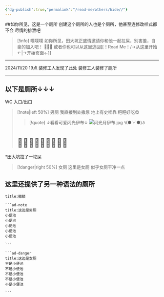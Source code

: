 ```yaml
---
{"dg-publish":true,"permalink":"/read-me/others/hide//"}
---
```


##如你所见，这是一个厕所
创建这个厕所的人也是个厕所，他甚至连修改样式都不会
尽情的排泄吧

> [!info] 噗噗噗
> 如你所见，田大坑正盛情邀请你和他一起拉屎，别害羞，自豪的加入吧！
> 💩💩💩
> 或者你也可以从这里逃回[[！Read Me！/→从这里开始←\|→开始页面←]]
> 

---
2024/11/20 19点
装修工人发现了此处
装修工人装修了厕所

---

## 以下是厕所↓↓↓
WC
入口/出口
> [!note|left 50%] 男厕
> 我直接到处撒尿
> 地上有史哇靠
> 粑粑好吃😋
>>[!quote] ↓看看可爱闪光伊布↓
>>![闪光月伊布.jpg](/img/user/%EF%BC%81Read%20Me%EF%BC%81/others/data/%E9%97%AA%E5%85%89%E6%9C%88%E4%BC%8A%E5%B8%83.jpg)
>>૧(●´৺`●)૭
>
># 💩💩💩💩💩💩💩💩💩
*田大坑拉了一坨屎


> [!danger|right 50%] 女厕
> 这里是女厕
> 似乎女厕干净一点 


## 这里还提供了另一种语法的厕所

````ad-quote
title:撤锁

```ad-note
title:这边是男厕
小便池
小便池
小便池
小便池
小便池

```

```ad-danger
title:这边是女厕
不是小便池
不是小便池
不是小便池
不是小便池
不是小便池

```
````